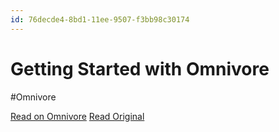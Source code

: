 ```yaml
---
id: 76decde4-8bd1-11ee-9507-f3bb98c30174
---
```


# Getting Started with Omnivore
#Omnivore

[Read on Omnivore](https://omnivore.app/me/getting-started-with-omnivore)
[Read Original](https://blog.omnivore.app/p/getting-started-with-omnivore)

